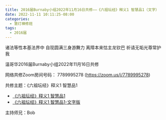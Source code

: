 ```yaml
---
title: 2016届Burnaby小组2022年11月16日共修——《六祖坛经》释义1 智慧品1（文字）
date: 2022-11-11 10:11:25-08:00
categories:
  - 慧灯禅修班
tags:
  - 2016届
---
```

诸法等性本基法界中 自现圆满三身游舞力 离障本来怙主龙钦巴 祈请无垢光尊常护我

温哥华2016届Burnaby小组2022年11月16日共修

网络共修Zoom房间号码： 7789995278 (<https://zoom.us/j/7789995278>)

共修主题：《六祖坛经》释义1 智慧品1

* [《六祖坛经》释义1 智慧品1](https://www.youtube.com/watch?v=W3iQqfH_hw0&ab_channel=%E6%85%A7%E7%81%AF%E4%B9%8B%E5%85%89%E7%BD%91%E7%AB%99)
* [《六祖坛经》释义1 智慧品1-文字版](/f/up/六祖坛经（智慧品1）.docx)

主持师兄：Bob

